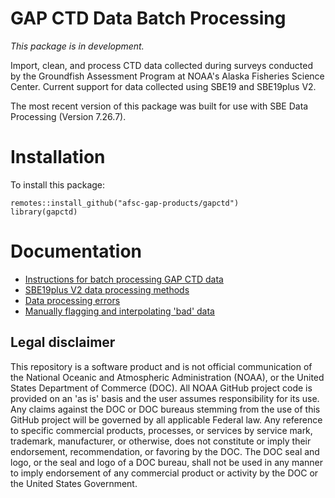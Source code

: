 # GAP CTD Data Batch Processing

*This package is in development.*

Import, clean, and process CTD data collected during surveys conducted by the Groundfish Assessment Program at NOAA's Alaska Fisheries Science Center. Current support for data collected using SBE19 and SBE19plus V2.

The most recent version of this package was built for use with SBE Data Processing (Version 7.26.7).


# Installation 

To install this package:

```
remotes::install_github("afsc-gap-products/gapctd")
library(gapctd)
```

# Documentation

- [Instructions for batch processing GAP CTD data](0_batch_processing.md)
- [SBE19plus V2 data processing methods](./doc/batch_processing_methods.md)
- [Data processing errors](./doc/SBE_data_processiong_errors.md)
- [Manually flagging and interpolating 'bad' data](./doc/manual_flag_interpolate.md)


## Legal disclaimer

This repository is a software product and is not official communication of the National Oceanic and Atmospheric Administration (NOAA), or the United States Department of Commerce (DOC). All NOAA GitHub project code is provided on an 'as is' basis and the user assumes responsibility for its use. Any claims against the DOC or DOC bureaus stemming from the use of this GitHub project will be governed by all applicable Federal law. Any reference to specific commercial products, processes, or services by service mark, trademark, manufacturer, or otherwise, does not constitute or imply their endorsement, recommendation, or favoring by the DOC. The DOC seal and logo, or the seal and logo of a DOC bureau, shall not be used in any manner to imply endorsement of any commercial product or activity by the DOC or the United States Government.
